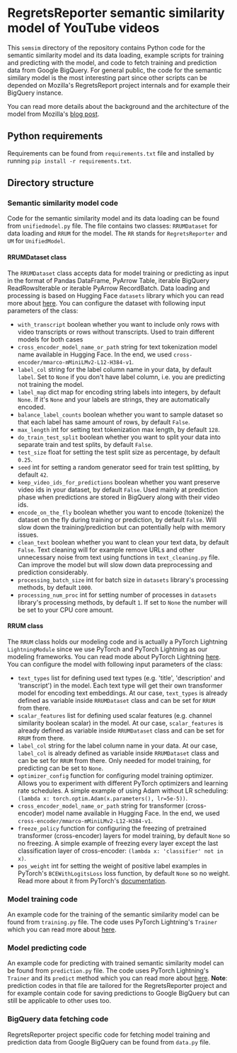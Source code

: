 # RegretsReporter semantic similarity model of YouTube videos

This `semsim` directory of the repository contains Python code for the semantic similarity model and its data loading, example scripts for training and predicting with the model, and code to fetch training and prediction data from Google BigQuery. For general public, the code for the semantic similary model is the most interesting part since other scripts can be depended on Mozilla's RegretsReport project internals and for example their BigQuery instance.

You can read more details about the background and the architecture of the model from Mozilla's [blog post](https://foundation.mozilla.org/en/blog/the-regretsreporter-user-controls-study-machine-learning-to-measure-semantic-similarity-of-youtube-videos/).

## Python requirements

Requirements can be found from `requirements.txt` file and installed by running `pip install -r requirements.txt`.

## Directory structure

### Semantic similarity model code

Code for the semantic similarity model and its data loading can be found from `unifiedmodel.py` file. The file contains two classes: `RRUMDataset` for data loading and `RRUM` for the model. The `RR` stands for `RegretsReporter` and `UM` for `UnifiedModel`.

#### RRUMDataset class

The `RRUMDataset` class accepts data for model training or predicting as input in the format of Pandas DataFrame, PyArrow Table, iterable BigQuery ReadRowsIterable or iterable PyArrow RecordBatch. Data loading and processing is based on Hugging Face `datasets` library which you can read more about [here](https://huggingface.co/docs/datasets/index). You can configure the dataset with following input parameters of the class:
- `with_transcript` boolean whether you want to include only rows with video transcripts or rows without transcripts. Used to train different models for both cases
- `cross_encoder_model_name_or_path` string for text tokenization model name available in Hugging Face. In the end, we used `cross-encoder/mmarco-mMiniLMv2-L12-H384-v1`.
- `label_col` string for the label column name in your data, by default `label`. Set to `None` if you don't have label column, i.e. you are predicting not training the model.
- `label_map` dict map for encoding string labels into integers, by default `None`. If it's `None` and your labels are strings, they are automatically encoded.
- `balance_label_counts` boolean whether you want to sample dataset so that each label has same amount of rows, by default `False`.
- `max_length` int for setting text tokenization max length, by default `128`.
- `do_train_test_split` boolean whether you want to split your data into separate train and test splits, by default `False`.
- `test_size` float for setting the test split size as percentage, by default `0.25`.
- `seed` int for setting a random generator seed for train test splitting, by default `42`.
- `keep_video_ids_for_predictions` boolean whether you want preserve video ids in your dataset, by default `False`. Used mainly at prediction phase when predictions are stored in BigQuery along with their video ids.
- `encode_on_the_fly` boolean whether you want to encode (tokenize) the dataset on the fly during training or prediction, by default `False`. Will slow down the training/prediction but can potentially help with memory issues.
- `clean_text` boolean whether you want to clean your text data, by default `False`. Text cleaning will for example remove URLs and other unnecessary noise from text using functions in `text_cleaning.py` file. Can improve the model but will slow down data preprocessing and prediction considerably.
- `processing_batch_size` int for batch size in `datasets` library's processing methods, by default `1000`.
- `processing_num_proc` int for setting number of processes in `datasets` library's processing methods, by default `1`. If set to `None` the number will be set to your CPU core amount. 

#### RRUM class

The `RRUM` class holds our modeling code and is actually a PyTorch Lightning `LightningModule` since we use PyTorch and PyTorch Lightning as our modeling frameworks. You can read mode about PyTorch Lightning [here](https://pytorch-lightning.readthedocs.io/en/stable/). You can configure the model with following input parameters of the class:
- `text_types` list for defining used text types (e.g. 'title', 'description' and 'transcript') in the model. Each text type will get their own transformer model for encoding text embeddings. At our case, `text_types` is already defined as variable inside `RRUMDataset` class and can be set for `RRUM` from there.
- `scalar_features` list for defining used scalar features (e.g. channel similarity boolean scalar) in the model. At our case, `scalar_features` is already defined as variable inside `RRUMDataset` class and can be set for `RRUM` from there.
- `label_col` string for the label column name in your data. At our case, `label_col` is already defined as variable inside `RRUMDataset` class and can be set for `RRUM` from there. Only needed for model training, for predicting can be set to `None`.
- `optimizer_config` function for configuring model training optimizer. Allows you to experiment with different PyTorch optimizers and learning rate schedules. A simple example of using Adam without LR scheduling: `(lambda x: torch.optim.Adam(x.parameters(), lr=5e-5))`.
- `cross_encoder_model_name_or_path` string for transformer (cross-encoder) model name available in Hugging Face. In the end, we used `cross-encoder/mmarco-mMiniLMv2-L12-H384-v1`.
- `freeze_policy` function for configuring the freezing of pretrained transformer (cross-encoder) layers for model training, by default `None` so no freezing. A simple example of freezing every layer except the last classification layer of cross-encoder: `(lambda x: 'classifier' not in x)`.
- `pos_weight` int for setting the weight of positive label examples in PyTorch's `BCEWithLogitsLoss` loss function, by default `None` so no weight. Read more about it from PyTorch's [documentation](https://pytorch.org/docs/stable/generated/torch.nn.BCEWithLogitsLoss.html).

### Model training code

An example code for the training of the semantic similarity model can be found from `training.py` file. The code uses PyTorch Lightning's `Trainer` which you can read more about [here](https://pytorch-lightning.readthedocs.io/en/stable/common/trainer.html).

### Model predicting code

An example code for predicting with trained semantic similarity model can be found from `prediction.py` file. The code uses PyTorch Lightning's `Trainer` and its `predict` method which you can read more about [here](https://pytorch-lightning.readthedocs.io/en/stable/common/trainer.html). **Note**: prediction codes in that file are tailored for the RegretsReporter project and for example contain code for saving predictions to Google BigQuery but can still be applicable to other uses too.

### BigQuery data fetching code

RegretsReporter project specific code for fetching model training and prediction data from Google BigQuery can be found from `data.py` file.